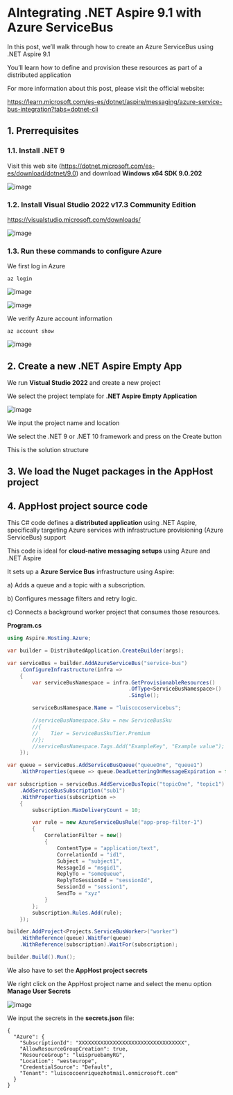 # AIntegrating .NET Aspire 9.1 with Azure ServiceBus

In this post, we’ll walk through how to create an Azure ServiceBus using .NET Aspire 9.1

You’ll learn how to define and provision these resources as part of a distributed application

For more information about this post, please visit the official website: 

https://learn.microsoft.com/es-es/dotnet/aspire/messaging/azure-service-bus-integration?tabs=dotnet-cli

## 1. Prerrequisites

### 1.1. Install .NET 9

Visit this web site (https://dotnet.microsoft.com/es-es/download/dotnet/9.0) and download **Windows x64 SDK 9.0.202**

![image](https://github.com/user-attachments/assets/87e72641-7c88-4839-9bdb-91f64568c20a)

### 1.2. Install Visual Studio 2022 v17.3 Community Edition

https://visualstudio.microsoft.com/downloads/

![image](https://github.com/user-attachments/assets/653307c3-fe36-43c0-ac29-505d4dead3dd)

### 1.3. Run these commands to configure Azure 

We first log in Azure

```
az login
```

![image](https://github.com/user-attachments/assets/ff2e6b77-1656-47a9-a56f-d337d8063ffd)

![image](https://github.com/user-attachments/assets/53bc1554-751c-4699-8d43-04c2683f01f6)

We verify Azure account information

```
az account show
```

![image](https://github.com/user-attachments/assets/054f9148-3b93-4563-8dd5-72c34f25a5d2)

## 2. Create a new .NET Aspire Empty App

We run **Vistual Studio 2022** and create a new project

We select the project template for **.NET Aspire Empty Application**

![image](https://github.com/user-attachments/assets/27487f4a-fd85-43cf-92aa-da548b6d0a6e)

We input the project name and location

We select the .NET 9 or .NET 10 framework and press on the Create button

This is the solution structure



## 3. We load the Nuget packages in the AppHost project



## 4. AppHost project source code

This C# code defines a **distributed application** using .NET Aspire, specifically targeting Azure services with infrastructure provisioning (Azure ServiceBus) support

This code is ideal for **cloud-native messaging setups** using Azure and .NET Aspire 

It sets up a **Azure Service Bus** infrastructure using Aspire:

a) Adds a queue and a topic with a subscription.

b) Configures message filters and retry logic.

c) Connects a background worker project that consumes those resources.

**Program.cs**

```csharp
using Aspire.Hosting.Azure;

var builder = DistributedApplication.CreateBuilder(args);

var serviceBus = builder.AddAzureServiceBus("service-bus")
    .ConfigureInfrastructure(infra =>
    {
        var serviceBusNamespace = infra.GetProvisionableResources()
                                       .OfType<ServiceBusNamespace>()
                                       .Single();

        serviceBusNamespace.Name = "luiscocoservicebus";

        //serviceBusNamespace.Sku = new ServiceBusSku
        //{
        //    Tier = ServiceBusSkuTier.Premium
        //};
        //serviceBusNamespace.Tags.Add("ExampleKey", "Example value");
    });

var queue = serviceBus.AddServiceBusQueue("queueOne", "queue1")
    .WithProperties(queue => queue.DeadLetteringOnMessageExpiration = false);

var subscription = serviceBus.AddServiceBusTopic("topicOne", "topic1")
    .AddServiceBusSubscription("sub1")
    .WithProperties(subscription =>
    {
        subscription.MaxDeliveryCount = 10;

        var rule = new AzureServiceBusRule("app-prop-filter-1")
        {
            CorrelationFilter = new()
            {
                ContentType = "application/text",
                CorrelationId = "id1",
                Subject = "subject1",
                MessageId = "msgid1",
                ReplyTo = "someQueue",
                ReplyToSessionId = "sessionId",
                SessionId = "session1",
                SendTo = "xyz"
            }
        };
        subscription.Rules.Add(rule);
    });

builder.AddProject<Projects.ServiceBusWorker>("worker")
    .WithReference(queue).WaitFor(queue)
    .WithReference(subscription).WaitFor(subscription);

builder.Build().Run();
```

We also have to set the **AppHost project secrets**

We right click on the AppHost project name and select the menu option **Manage User Secrets**

![image](https://github.com/user-attachments/assets/5499aa75-1d18-4d77-bc18-01d64522a685)

We input the secrets in the **secrets.json** file:

```
{
  "Azure": {
    "SubscriptionId": "XXXXXXXXXXXXXXXXXXXXXXXXXXXXXXXXXX",
    "AllowResourceGroupCreation": true,
    "ResourceGroup": "luispruebamyRG",
    "Location": "westeurope",
    "CredentialSource": "Default",
    "Tenant": "luiscocoenriquezhotmail.onmicrosoft.com"
  }
}
```
